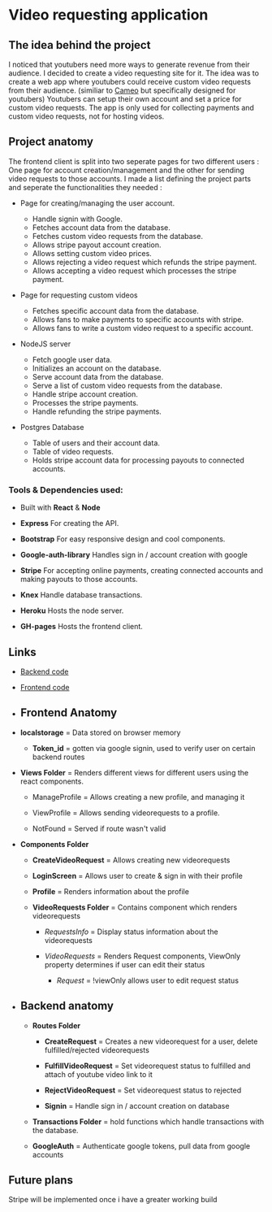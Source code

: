 

# Video requesting application

## The idea behind the project

I noticed that youtubers need more ways to generate revenue from their audience. I decided to create a video requesting site for it. The idea was to create a web app where youtubers could receive custom video requests from their audience. (similiar to [Cameo](https://www.cameo.com) but specifically designed for youtubers) Youtubers can setup their own account and set a price for custom video requests. The app is only used for collecting payments and custom video requests, not for hosting videos.

## Project anatomy

The frontend client is split into two seperate pages for two different users : One page for account creation/management and the other for sending video requests to those accounts. I made a list defining the project parts and seperate the functionalities they needed :

- Page for creating/managing the user account. 
    - Handle signin with Google.
    - Fetches account data from the database.
    - Fetches custom video requests from the database.
    - Allows stripe payout account creation.
    - Allows setting custom video prices.
    - Allows rejecting a video request which refunds the stripe payment.
    - Allows accepting a video request which processes the stripe payment.
    

- Page for requesting custom videos
    - Fetches specific account data from the database.
    - Allows fans to make payments to specific accounts with stripe.
    - Allows fans to write a custom video request to a specific account.


- NodeJS server
    - Fetch google user data.
    - Initializes an account on the database.
    - Serve account data from the database.
    - Serve a list of custom video requests from the database.
    - Handle stripe account creation.
    - Processes the stripe payments.
    - Handle refunding the stripe payments.


- Postgres Database
    - Table of users and their account data.
    - Table of video requests.
    - Holds stripe account data for processing payouts to connected accounts.


 ### Tools & Dependencies used: 

- Built with **React** & **Node**

- **Express** For creating the API.

- **Bootstrap** For easy responsive design and cool components.

- **Google-auth-library** Handles sign in / account creation with google

- **Stripe** For accepting online payments, creating connected accounts and making payouts to those accounts.

- **Knex** Handle database transactions.

- **Heroku** Hosts the node server.

- **GH-pages** Hosts the frontend client.



## Links

- [Backend code](https://github.com/Jupemon/Video-Requester-Backend)
- [Frontend code](https://github.com/Jupemon/video-requester)



- ## Frontend Anatomy

- **localstorage** = Data stored on browser memory

    - **Token_id** = gotten via google signin, used to verify user on certain backend routes


- **Views Folder** = Renders different views for different users using the react components.

    - ManageProfile = Allows creating a new profile, and managing it
    
    - ViewProfile = Allows sending videorequests to a profile.

    - NotFound = Served if route wasn't valid

- **Components Folder**

    - **CreateVideoRequest** = Allows creating new videorequests

    - **LoginScreen** = Allows user to create & sign in with their profile

    - **Profile** = Renders information about the profile

    - **VideoRequests Folder** = Contains component which renders videorequests

        - *RequestsInfo* = Display status information about the videorequests

        - *VideoRequests* = Renders Request components, ViewOnly property determines if user can edit their status

            - *Request* = !viewOnly allows user to edit request status


- ## Backend anatomy

    - **Routes Folder**

        - **CreateRequest** = Creates a new videorequest for a user, delete fulfilled/rejected videorequests

        - **FulfillVideoRequest** = Set videorequest status to fulfilled and attach of youtube video link to it

        - **RejectVideoRequest** = Set videorequest status to rejected

        - **Signin** = Handle sign in / account creation on database


    - **Transactions Folder** = hold functions which handle transactions with the database.


    - **GoogleAuth** = Authenticate google tokens, pull data from google accounts


## Future plans

Stripe will be implemented once i have a greater working build
